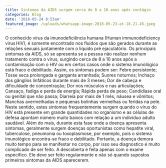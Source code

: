 ```yaml
---
title: Sintomas da AIDS surgem cerca de 8 a 10 anos após contágio
categories: Blog
date: '2018-05-24 8:53am'
featured_image: /uploads/whatsapp-image-2018-05-23-at-18.21.45.jpeg
---
```


O conhecido vírus da imunodeficiência humana (Human immunodeficiency virus  HIV), é somente encontrado nos fluidos que são gerados durante as relações sexuais juntamente com o líquido pré ejaculatório. 
Os principais sintomas da AIDS, só se apresenta se a pessoa não realizar nenhum tratamento contra o vírus, surgindo cerca de 8 a 10 anos após a contaminação com o HIV ou em certos casos onde o sistema imunológico está fraco e debilitado. Assim, os sintomas podem ser:
Febre persistente;
Tosse seca prolongada e garganta arranhada;
Suores noturnos;
Inchaço dos gânglios linfáticos durante mais de 3 meses;
Dor de cabeça e dificuldade de concentração;
Dor nos músculos e nas articulações;
Cansaço, fadiga e perda de energia;
Rápida perda de peso;
Candidíase oral ou genital que não passa;
Diarreia por mais de 1 mês, náusea e vômitos;
Manchas avermelhadas e pequenas bolinhas vermelhas ou feridas na pele.
Neste sentido, estes sintomas frequentemente surgem quando o vírus do HIV está presente em grande quantidades no organismo e as células de defesa apontam número muito baixos com relação a um indivíduo adulto saudável. Além do mais, durante esta fase onde a doença apresenta sintomas, geralmente surgem doenças oportunistas como hepatite viral, tuberculose, pneumonia ou toxoplasmose, por exemplo, pois o sistema imunológico encontra-se fraco e debilitado.
Portanto, a doença demora muito tempo para se manifestar no corpo, por isso seu diagnostico é muito complicado de ser feito. A descoberta é feita apenas com o exame específico. Ele deve ser feito regularmente e não só quando supostos primeiros sintomas da AIDS aparecerem.
